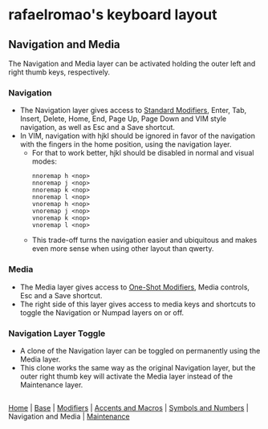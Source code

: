 # rafaelromao's keyboard layout

## Navigation and Media
The Navigation and Media layer can be activated holding the outer left and right thumb keys, respectively.

### Navigation
- The Navigation layer gives access to [Standard Modifiers](modifiers.md#standard-modifiers), Enter, Tab, Insert, Delete, Home, End, Page Up, Page Down and VIM style navigation, as well as Esc and a Save shortcut.
- In VIM, navigation with hjkl should be ignored in favor of the navigation with the fingers in the home position, using the navigation layer.
    - For that to work better, hjkl should be disabled in normal and visual modes:
        ```vim
        nnoremap h <nop>
        nnoremap j <nop>
        nnoremap k <nop>
        nnoremap l <nop>
        vnoremap h <nop>
        vnoremap j <nop>
        vnoremap k <nop>
        vnoremap l <nop>
        ```
    - This trade-off turns the navigation easier and ubiquitous and makes even more sense when using other layout than qwerty.

### Media
- The Media layer gives access to [One-Shot Modifiers](modifiers.md#one-shot-modifiers), Media controls, Esc and a Save shortcut.
- The right side of this layer gives access to media keys and shortcuts to toggle the Navigation or Numpad layers on or off.

### Navigation Layer Toggle
- A clone of the Navigation layer can be toggled on permanently using the Media layer.
- This clone works the same way as the original Navigation layer, but the outer right thumb key will activate the Media layer instead of the Maintenance layer.

##
[Home](../readme.md) | 
[Base](base.md) |
[Modifiers](modifiers.md) |
[Accents and Macros](macros.md) |
[Symbols and Numbers](symbols.md) |
Navigation and Media |
[Maintenance](maintenance.md)
